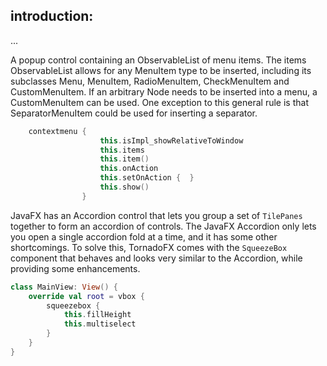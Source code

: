 
## introduction:
...

A popup control containing an ObservableList of menu items. The items ObservableList allows for any MenuItem type to be inserted, including its subclasses Menu, MenuItem, RadioMenuItem, CheckMenuItem and CustomMenuItem. If an arbitrary Node needs to be inserted into a menu, a CustomMenuItem can be used. One exception to this general rule is that SeparatorMenuItem could be used for inserting a separator.

```kotlin
    contextmenu {
                    this.isImpl_showRelativeToWindow
                    this.items
                    this.item()
                    this.onAction
                    this.setOnAction {  }
                    this.show()
                }
```

JavaFX has an Accordion control that lets you group a set of `TilePanes` together to form an accordion of controls.
The JavaFX Accordion only lets you open a single accordion fold at a time, and it has some other shortcomings.
To solve this, TornadoFX comes with the `SqueezeBox` component that behaves and looks very similar to the Accordion, while providing some enhancements.
```kotlin
class MainView: View() {
    override val root = vbox {
        squeezebox {
            this.fillHeight
            this.multiselect
        }
    }
}
```